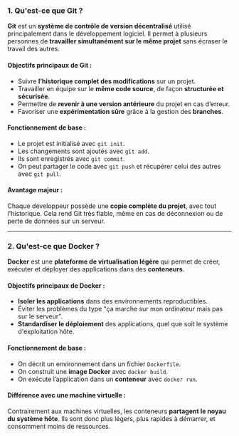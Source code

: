 ### **1. Qu'est-ce que Git ?**

**Git** est un **système de contrôle de version décentralisé** utilisé principalement dans le développement logiciel. Il permet à plusieurs personnes de **travailler simultanément sur le même projet** sans écraser le travail des autres.

#### Objectifs principaux de Git :

* Suivre **l’historique complet des modifications** sur un projet.
* Travailler en équipe sur le **même code source**, de façon **structurée et sécurisée**.
* Permettre de **revenir à une version antérieure** du projet en cas d’erreur.
* Favoriser une **expérimentation sûre** grâce à la gestion des **branches**.

#### Fonctionnement de base :

* Le projet est initialisé avec `git init`.
* Les changements sont ajoutés avec `git add`.
* Ils sont enregistrés avec `git commit`.
* On peut partager le code avec `git push` et récupérer celui des autres avec `git pull`.

#### Avantage majeur :

Chaque développeur possède une **copie complète du projet**, avec tout l'historique. Cela rend Git très fiable, même en cas de déconnexion ou de perte de données sur un serveur.

---

### **2. Qu'est-ce que Docker ?**

**Docker** est une **plateforme de virtualisation légère** qui permet de créer, exécuter et déployer des applications dans des **conteneurs**.

#### Objectifs principaux de Docker :

* **Isoler les applications** dans des environnements reproductibles.
* Éviter les problèmes du type "ça marche sur mon ordinateur mais pas sur le serveur".
* **Standardiser le déploiement** des applications, quel que soit le système d'exploitation hôte.

#### Fonctionnement de base :

* On décrit un environnement dans un fichier `Dockerfile`.
* On construit une **image Docker** avec `docker build`.
* On exécute l’application dans un **conteneur** avec `docker run`.

#### Différence avec une machine virtuelle :

Contrairement aux machines virtuelles, les conteneurs **partagent le noyau du système hôte**. Ils sont donc plus légers, plus rapides à démarrer, et consomment moins de ressources.
